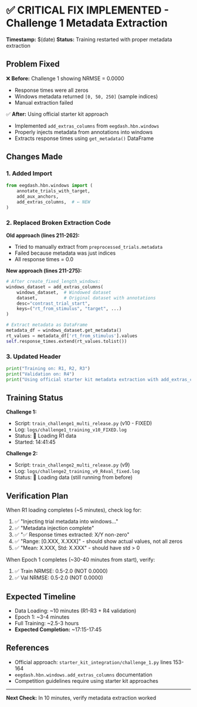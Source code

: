 # ✅ CRITICAL FIX IMPLEMENTED - Challenge 1 Metadata Extraction

**Timestamp:** $(date)
**Status:** Training restarted with proper metadata extraction

## Problem Fixed

❌ **Before:** Challenge 1 showing NRMSE = 0.0000
- Response times were all zeros
- Windows metadata returned `[0, 50, 250]` (sample indices)
- Manual extraction failed

✅ **After:** Using official starter kit approach
- Implemented `add_extras_columns` from `eegdash.hbn.windows`
- Properly injects metadata from annotations into windows
- Extracts response times using `get_metadata()` DataFrame

## Changes Made

### 1. Added Import
```python
from eegdash.hbn.windows import (
    annotate_trials_with_target,
    add_aux_anchors,
    add_extras_columns,  # ← NEW
)
```

### 2. Replaced Broken Extraction Code
**Old approach (lines 211-262):**
- Tried to manually extract from `preprocessed_trials.metadata`
- Failed because metadata was just indices
- All response times = 0.0

**New approach (lines 211-275):**
```python
# After create_fixed_length_windows:
windows_dataset = add_extras_columns(
    windows_dataset,  # Windowed dataset
    dataset,          # Original dataset with annotations
    desc="contrast_trial_start",
    keys=("rt_from_stimulus", "target", ...)
)

# Extract metadata as DataFrame
metadata_df = windows_dataset.get_metadata()
rt_values = metadata_df['rt_from_stimulus'].values
self.response_times.extend(rt_values.tolist())
```

### 3. Updated Header
```python
print("Training on: R1, R2, R3")
print("Validation on: R4")
print("Using official starter kit metadata extraction with add_extras_columns")
```

## Training Status

**Challenge 1:**
- Script: `train_challenge1_multi_release.py` (v10 - FIXED)
- Log: `logs/challenge1_training_v10_FIXED.log`
- Status: 🔄 Loading R1 data
- Started: 14:41:45

**Challenge 2:**
- Script: `train_challenge2_multi_release.py` (v9)
- Log: `logs/challenge2_training_v9_R4val_fixed.log`
- Status: 🔄 Loading data (still running from before)

## Verification Plan

When R1 loading completes (~5 minutes), check log for:

1. ✅ "Injecting trial metadata into windows..."
2. ✅ "Metadata injection complete"
3. ✅ "✅ Response times extracted: X/Y non-zero"
4. ✅ "Range: [0.XXX, X.XXX]" - should show actual values, not all zeros
5. ✅ "Mean: X.XXX, Std: X.XXX" - should have std > 0

When Epoch 1 completes (~30-40 minutes from start), verify:

1. ✅ Train NRMSE: 0.5-2.0 (NOT 0.0000)
2. ✅ Val NRMSE: 0.5-2.0 (NOT 0.0000)

## Expected Timeline

- Data Loading: ~10 minutes (R1-R3 + R4 validation)
- Epoch 1: ~3-4 minutes
- Full Training: ~2.5-3 hours
- **Expected Completion:** ~17:15-17:45

## References

- Official approach: `starter_kit_integration/challenge_1.py` lines 153-164
- `eegdash.hbn.windows.add_extras_columns` documentation
- Competition guidelines require using starter kit approaches

---
**Next Check:** In 10 minutes, verify metadata extraction worked
